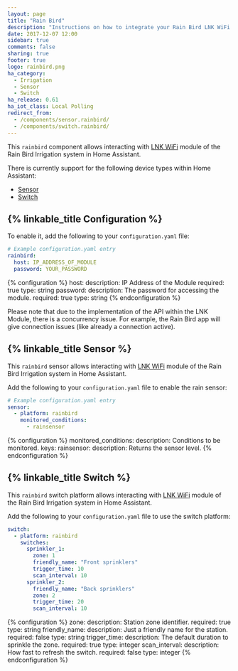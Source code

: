 ```yaml
---
layout: page
title: "Rain Bird"
description: "Instructions on how to integrate your Rain Bird LNK WiFi Module within Home Assistant."
date: 2017-12-07 12:00
sidebar: true
comments: false
sharing: true
footer: true
logo: rainbird.png
ha_category:
  - Irrigation
  - Sensor
  - Switch
ha_release: 0.61
ha_iot_class: Local Polling
redirect_from:
  - /components/sensor.rainbird/
  - /components/switch.rainbird/
---
```


This `rainbird` component allows interacting with [LNK WiFi](http://www.rainbird.com/landscape/products/controllers/LNK-WiFi.htm) module of the Rain Bird Irrigation system in Home Assistant.

There is currently support for the following device types within Home Assistant:

- [Sensor](#sensor)
- [Switch](#switch)

## {% linkable_title Configuration %}

To enable it, add the following to your `configuration.yaml` file:

```yaml
# Example configuration.yaml entry
rainbird:
  host: IP_ADDRESS_OF_MODULE
  password: YOUR_PASSWORD
```

{% configuration %}
host:
  description: IP Address of the Module
  required: true
  type: string
password:
  description: The password for accessing the module.
  required: true
  type: string
{% endconfiguration %}

<p class='note'>
Please note that due to the implementation of the API within the LNK Module, there is a concurrency issue. For example, the Rain Bird app will give connection issues (like already a connection active).
</p>

## {% linkable_title Sensor %}

This `rainbird` sensor allows interacting with [LNK WiFi](http://www.rainbird.com/landscape/products/controllers/LNK-WiFi.htm) module of the Rain Bird Irrigation system in Home Assistant.

Add the following to your `configuration.yaml` file to enable the rain sensor:

```yaml
# Example configuration.yaml entry
sensor:
  - platform: rainbird
    monitored_conditions:
      - rainsensor
```

{% configuration %}
monitored_conditions:
  description: Conditions to be monitored.
  keys:
    rainsensor:
      description: Returns the sensor level.
{% endconfiguration %}

## {% linkable_title Switch %}

This `rainbird` switch platform allows interacting with [LNK WiFi](http://www.rainbird.com/landscape/products/controllers/LNK-WiFi.htm) module of the Rain Bird Irrigation system in Home Assistant.

Add the following to your `configuration.yaml` file to use the switch platform:

```yaml
switch:
  - platform: rainbird
    switches:
      sprinkler_1:
        zone: 1
        friendly_name: "Front sprinklers"
        trigger_time: 10
        scan_interval: 10
      sprinkler_2:
        friendly_name: "Back sprinklers"
        zone: 2
        trigger_time: 20
        scan_interval: 10
```

{% configuration %}
zone:
  description: Station zone identifier.
  required: true
  type: string
friendly_name:
  description: Just a friendly name for the station.
  required: false
  type: string
trigger_time:
  description: The default duration to sprinkle the zone.
  required: true
  type: integer
scan_interval:
  description: How fast to refresh the switch.
  required: false
  type: integer
{% endconfiguration %}
